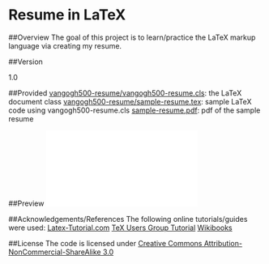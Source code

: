 # Resume in LaTeX

##Overview
The goal of this project is to learn/practice the LaTeX markup language via creating my resume.

##Version

1.0


##Provided
[vangogh500-resume/vangogh500-resume.cls]: the LaTeX document class
[vangogh500-resume/sample-resume.tex]: sample LaTeX code using vangogh500-resume.cls
[sample-resume.pdf]: pdf of the sample resume

[vangogh500-resume/vangogh500-resume.cls]: vangogh500-resume/vangogh500-resume.cls
[vangogh500-resume/sample-resume.tex]: vangogh500-resume/sample-resume.tex
[sample-resume.pdf]: sample-resume.pdf

##Preview
![Alt text](sample-resume.pdf)

##Acknowledgements/References
The following online tutorials/guides were used:
[Latex-Tutorial.com](http://www.latex-tutorial.com/)
[TeX Users Group Tutorial](https://www.tug.org/twg/mactex/tutorials/ltxprimer-1.0.pdf)
[Wikibooks](http://en.wikibooks.org/wiki/LaTeX)

##License
The code is licensed under [Creative Commons Attribution-NonCommercial-ShareAlike 3.0](http://creativecommons.org/licenses/by-nc-sa/3.0/)


